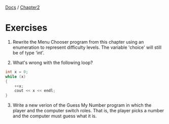 [Docs](../../docs/) / [Chapter2](../)
# Exercises

1. Rewrite the Menu Chooser program from this chapter using an enumeration to represent difficulty levels. The variable 'choice' will still be of type 'int'.

2. What's wrong with the following loop?

```cpp
int x = 0;
while (x)
{
    ++x;
    cout << x << endl;
}
```

3. Write a new verion of the Guess My Number program in which the player and the computer switch roles. That is, the player picks a number and the computer must guess what it is.